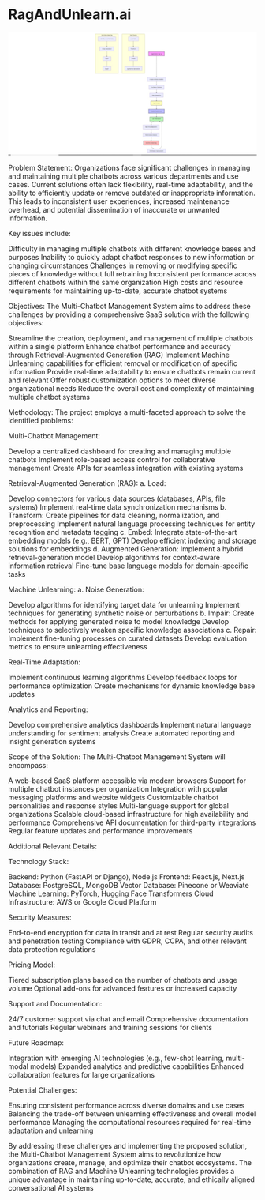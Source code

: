 # RagAndUnlearn.ai
![Architecture](p5.jpeg)


Problem Statement:
Organizations face significant challenges in managing and maintaining multiple chatbots across various departments and use cases. Current solutions often lack flexibility, real-time adaptability, and the ability to efficiently update or remove outdated or inappropriate information. This leads to inconsistent user experiences, increased maintenance overhead, and potential dissemination of inaccurate or unwanted information.

Key issues include:

Difficulty in managing multiple chatbots with different knowledge bases and purposes
Inability to quickly adapt chatbot responses to new information or changing circumstances
Challenges in removing or modifying specific pieces of knowledge without full retraining
Inconsistent performance across different chatbots within the same organization
High costs and resource requirements for maintaining up-to-date, accurate chatbot systems

Objectives:
The Multi-Chatbot Management System aims to address these challenges by providing a comprehensive SaaS solution with the following objectives:

Streamline the creation, deployment, and management of multiple chatbots within a single platform
Enhance chatbot performance and accuracy through Retrieval-Augmented Generation (RAG)
Implement Machine Unlearning capabilities for efficient removal or modification of specific information
Provide real-time adaptability to ensure chatbots remain current and relevant
Offer robust customization options to meet diverse organizational needs
Reduce the overall cost and complexity of maintaining multiple chatbot systems

Methodology:
The project employs a multi-faceted approach to solve the identified problems:

Multi-Chatbot Management:

Develop a centralized dashboard for creating and managing multiple chatbots
Implement role-based access control for collaborative management
Create APIs for seamless integration with existing systems


Retrieval-Augmented Generation (RAG):
a. Load:

Develop connectors for various data sources (databases, APIs, file systems)
Implement real-time data synchronization mechanisms
b. Transform:
Create pipelines for data cleaning, normalization, and preprocessing
Implement natural language processing techniques for entity recognition and metadata tagging
c. Embed:
Integrate state-of-the-art embedding models (e.g., BERT, GPT)
Develop efficient indexing and storage solutions for embeddings
d. Augmented Generation:
Implement a hybrid retrieval-generation model
Develop algorithms for context-aware information retrieval
Fine-tune base language models for domain-specific tasks


Machine Unlearning:
a. Noise Generation:

Develop algorithms for identifying target data for unlearning
Implement techniques for generating synthetic noise or perturbations
b. Impair:
Create methods for applying generated noise to model knowledge
Develop techniques to selectively weaken specific knowledge associations
c. Repair:
Implement fine-tuning processes on curated datasets
Develop evaluation metrics to ensure unlearning effectiveness


Real-Time Adaptation:

Implement continuous learning algorithms
Develop feedback loops for performance optimization
Create mechanisms for dynamic knowledge base updates


Analytics and Reporting:

Develop comprehensive analytics dashboards
Implement natural language understanding for sentiment analysis
Create automated reporting and insight generation systems



Scope of the Solution:
The Multi-Chatbot Management System will encompass:

A web-based SaaS platform accessible via modern browsers
Support for multiple chatbot instances per organization
Integration with popular messaging platforms and website widgets
Customizable chatbot personalities and response styles
Multi-language support for global organizations
Scalable cloud-based infrastructure for high availability and performance
Comprehensive API documentation for third-party integrations
Regular feature updates and performance improvements

Additional Relevant Details:

Technology Stack:

Backend: Python (FastAPI or Django), Node.js
Frontend: React.js, Next.js
Database: PostgreSQL, MongoDB
Vector Database: Pinecone or Weaviate
Machine Learning: PyTorch, Hugging Face Transformers
Cloud Infrastructure: AWS or Google Cloud Platform


Security Measures:

End-to-end encryption for data in transit and at rest
Regular security audits and penetration testing
Compliance with GDPR, CCPA, and other relevant data protection regulations


Pricing Model:

Tiered subscription plans based on the number of chatbots and usage volume
Optional add-ons for advanced features or increased capacity


Support and Documentation:

24/7 customer support via chat and email
Comprehensive documentation and tutorials
Regular webinars and training sessions for clients


Future Roadmap:

Integration with emerging AI technologies (e.g., few-shot learning, multi-modal models)
Expanded analytics and predictive capabilities
Enhanced collaboration features for large organizations


Potential Challenges:

Ensuring consistent performance across diverse domains and use cases
Balancing the trade-off between unlearning effectiveness and overall model performance
Managing the computational resources required for real-time adaptation and unlearning



By addressing these challenges and implementing the proposed solution, the Multi-Chatbot Management System aims to revolutionize how organizations create, manage, and optimize their chatbot ecosystems. The combination of RAG and Machine Unlearning technologies provides a unique advantage in maintaining up-to-date, accurate, and ethically aligned conversational AI systems
